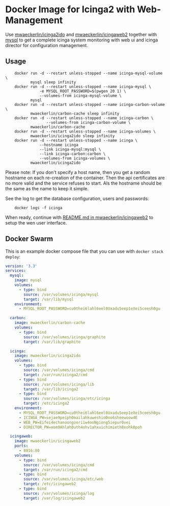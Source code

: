 Docker Image for Icinga2 with Web-Management
============================================

Use [mwaeckerlin/icinga2ido](https://github.com/mwaeckerlin/icinga2ido) and [mwaeckerlin/icingaweb2](https://github.com/mwaeckerlin/icingaweb2) together with [mysql](https://hub.docker.com/r/_/mysql/) to get a complete icinga system monitoring with web ui and icinga director for configuration management.

Usage
-----

        docker run -d --restart unless-stopped --name icinga-mysql-volume \
               mysql sleep infinity
        docker run -d --restart unless-stopped --name icinga-mysql \
                   -e MYSQL_ROOT_PASSWORD=$(pwgen 20 1) \
                   --volumes-from icinga-mysql-volume \
               mysql
        docker run -d --restart unless-stopped --name icinga-carbon-volume \
               mwaeckerlin/carbon-cache sleep infinity
        docker run -d --restart unless-stopped --name icinga-carbon \
                      --volumes-from icinga-carbon-volume \
               mwaeckerlin/carbon-cache
        docker run -d --restart unless-stopped --name icinga-volumes \
               mwaeckerlin/icinga2ido sleep infinity
        docker run -d --restart unless-stopped --name icinga \
                   --hostname icinga
                   --link icinga-mysql:mysql \
                   --link icinga-carbon:carbon \
                   --volumes-from icinga-volumes \
               mwaeckerlin/icinga2ido

Please note: If you don't specify a host name, then you get a random hostname on each re-creation of the container. Then the api certificates are no more valid and the service refuses to start. Als the hostname should be the same as the name to keep it simple.

See the log to get the database configuration, users and passwords:

        docker logs -f icinga

When ready, continue with [README.md in mwaeckerlin/icingaweb2](https://github.com/mwaeckerlin/icingaweb2/blob/master/README.md) to setup the wen user interface.


Docker Swarm
------------

This is an example docker compose file that you can use with `docker stack deploy`:

```yaml
version: '3.3'
services:
  mysql:
    image: mysql
    volumes:
      - type: bind
        source: /var/volumes/icinga/mysql
        target: /var/lib/mysql
    environment:
      - MYSQL_ROOT_PASSWORD=cu0thei6lahl6eel0Uxadu5eep1eXei5ceesh0gu

  carbon:
    image: mwaeckerlin/carbon-cache
    volumes:
      - type: bind
        source: /var/volumes/icinga/graphite
        target: /var/lib/graphite

  icinga:
    image: mwaeckerlin/icinga2ido
    volumes:
      - type: bind
        source: /var/volumes/icinga/cmd
        target: /var/run/icinga2/cmd
      - type: bind
        source: /var/volumes/icinga/lib
        target: /var/lib/icinga2
      - type: bind
        source: /var/volumes/icinga/etc/icinga
        target: /etc/icinga2
    environment:
      - MYSQL_ROOT_PASSWORD=cu0thei6lahl6eel0Uxadu5eep1eXei5ceesh0gu
      - ICINGA_PW=sejae9peiph0mailahkuweshioDoo6sheewoow4E
      - WEB_PW=Eifei4echanoongooriiw4ooNgiong5iepur0vei
      - DIRECTOR_PW=xom9Ahlah0uth4ohv1ahxuichimieth8xohk8poh

  icingaweb:
    image: mwaeckerlin/icingaweb2
    ports:
      - 8016:80
    volumes:
      - type: bind
        source: /var/volumes/icinga/cmd
        target: /var/run/icinga2/cmd
      - type: bind
        source: /var/volumes/icinga/etc/web
        target: /etc/icingaweb2
      - type: bind
        source: /var/volumes/icinga/log
        target: /var/log/icingaweb2
```